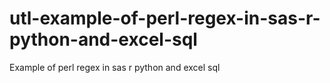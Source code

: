 # utl-example-of-perl-regex-in-sas-r-python-and-excel-sql
Example of perl regex in sas r python and excel sql
